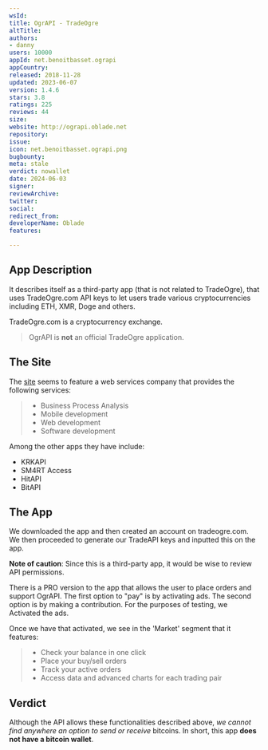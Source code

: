 ```yaml
---
wsId: 
title: OgrAPI - TradeOgre
altTitle: 
authors:
- danny
users: 10000
appId: net.benoitbasset.ograpi
appCountry: 
released: 2018-11-28
updated: 2023-06-07
version: 1.4.6
stars: 3.8
ratings: 225
reviews: 44
size: 
website: http://ograpi.oblade.net
repository: 
issue: 
icon: net.benoitbasset.ograpi.png
bugbounty: 
meta: stale
verdict: nowallet
date: 2024-06-03
signer: 
reviewArchive: 
twitter: 
social: 
redirect_from: 
developerName: Oblade
features: 

---
```


## App Description

It describes itself as a third-party app (that is not related to TradeOgre), that uses TradeOgre.com API keys to let users trade various cryptocurrencies including ETH, XMR, Doge and others.

TradeOgre.com is a cryptocurrency exchange.

> OgrAPI is **not** an official TradeOgre application.

## The Site

The [site](http://oblade.net/) seems to feature a web services company that provides the following services:

> - Business Process Analysis
> - Mobile development
> - Web development
> - Software development

Among the other apps they have include:

- KRKAPI
- SM4RT Access
- HitAPI
- BitAPI

## The App

We downloaded the app and then created an account on tradeogre.com. We then proceeded to generate our TradeAPI keys and inputted this on the app. 

**Note of caution**: Since this is a third-party app, it would be wise to review API permissions.

There is a PRO version to the app that allows the user to place orders and support OgrAPI. The first option to "pay" is by activating ads. The second option is by making a contribution. For the purposes of testing, we Activated the ads.

Once we have that activated, we see in the 'Market' segment that it features:

> - Check your balance in one click
> - Place your buy/sell orders
> - Track your active orders
> - Access data and advanced charts for each trading pair

## Verdict

Although the API allows these functionalities described above, _we cannot find anywhere an option to send or receive_ bitcoins. In short, this app **does not have a bitcoin wallet**.

